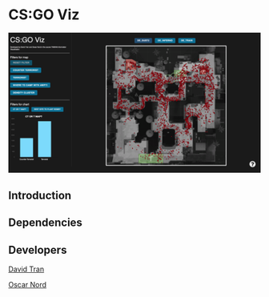 # CS:GO Viz
![CSGOVIZ](https://github.com/ddavidtran/CSGO-Viz/blob/master/assets/maps/CSGOVIZ.png)
## Introduction
## Dependencies
## Developers
[David Tran](https://github.com/ddavidtran)

[Oscar Nord](https://github.com/Furbee)
